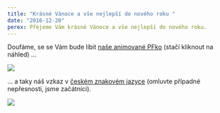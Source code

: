 ```yaml
---
title: "Krásné Vánoce a vše nejlepší do nového roku "
date: "2016-12-20"
perex: Přejeme Vám krásné Vánoce a vše nejlepší do nového roku.
---
```




Doufáme, se se Vám bude líbit [naše animované PFko](http://www.ochrance.cz/pf2017/) (stačí kliknout na náhled) ...







[![](/media/pfnahled_01.jpg.jpg) ](http://www.ochrance.cz/pf2017/)







... a taky náš vzkaz v [českém znakovém jazyce](https://www.facebook.com/verejny.ochrance.prav/videos/1183271325053875/) (omluvte případné nepřesnosti, jsme začátníci). 







[![](/media/video_pf.jpg.jpg) ](https://www.facebook.com/verejny.ochrance.prav/videos/1183271325053875/)



